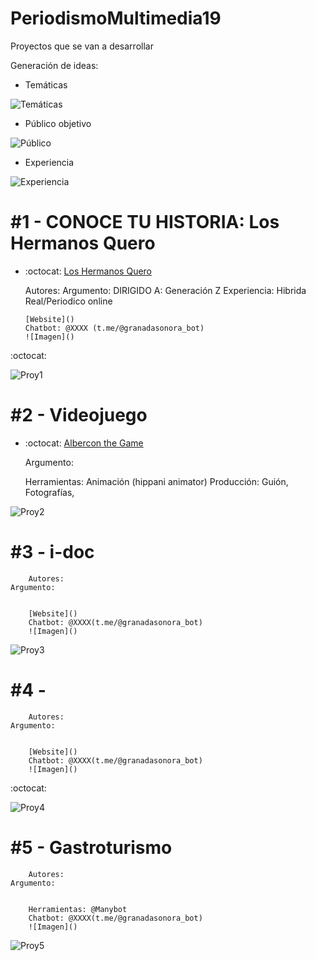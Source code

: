 # PeriodismoMultimedia19


Proyectos que se van a desarrollar 

Generación de ideas: 

* Temáticas

![Temáticas](https://github.com/mgea/PeriodismoMultimedia/blob/master/2019/Tema.JPG) 

* Público objetivo

![Público](https://github.com/mgea/PeriodismoMultimedia/blob/master/2019/Publicos.JPG)


* Experiencia

![Experiencia](https://github.com/mgea/PeriodismoMultimedia/blob/master/2019/Experiencia.JPG)



#1 -  CONOCE TU HISTORIA: Los Hermanos Quero
========================================

*   :octocat: [Los Hermanos Quero](https://github.com/andreafallen95/PeriodismoMultimedia/blob/master/README.md)

	Autores: 
    	Argumento: 
    	DIRIGIDO A: Generación Z
    	Experiencia: Hibrida Real/Periodico online

		[Website]()
		Chatbot: @XXXX (t.me/@granadasonora_bot)
		![Imagen]()
		
  :octocat:  
		
![Proy1](https://github.com/mgea/PeriodismoMultimedia/blob/master/2019/Proy1.JPG)


#2 -  Videojuego
========================================
* :octocat: [Albercon the Game](https://github.com/Dvdcillo/PeriodismoMultimedia/blob/master/README.md)


   Argumento: 
   
   Herramientas: Animación (hippani animator) 
   Producción: Guión, Fotografías, 
   
    


![Proy2](https://github.com/mgea/PeriodismoMultimedia/blob/master/2019/Proy2.JPG)


#3 -  i-doc
========================================
		Autores: 
    Argumento: 
    

		[Website]()
		Chatbot: @XXXX(t.me/@granadasonora_bot)
		![Imagen]()

		
![Proy3](https://github.com/mgea/PeriodismoMultimedia/blob/master/2019/Proy3.JPG)


#4 - 
========================================
		Autores: 
    Argumento: 
    

		[Website]()
		Chatbot: @XXXX(t.me/@granadasonora_bot)
		![Imagen]()


  :octocat:  
		
![Proy4](https://github.com/mgea/PeriodismoMultimedia/blob/master/2019/Proy4.JPG)


#5 - Gastroturismo
========================================
		Autores: 
    Argumento: 
    

		Herramientas: @Manybot
		Chatbot: @XXXX(t.me/@granadasonora_bot)
		![Imagen]()

	
![Proy5](https://github.com/mgea/PeriodismoMultimedia/blob/master/2019/Proy5.JPG)


